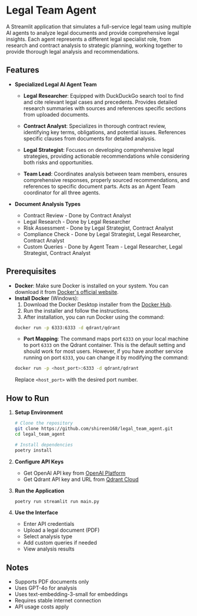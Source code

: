 # Legal Team Agent

A Streamlit application that simulates a full-service legal team using multiple AI agents to analyze legal documents and provide comprehensive legal insights. Each agent represents a different legal specialist role, from research and contract analysis to strategic planning, working together to provide thorough legal analysis and recommendations.

## Features

- **Specialized Legal AI Agent Team**

  - **Legal Researcher**: Equipped with DuckDuckGo search tool to find and cite relevant legal cases and precedents. Provides detailed research summaries with sources and references specific sections from uploaded documents.

  - **Contract Analyst**: Specializes in thorough contract review, identifying key terms, obligations, and potential issues. References specific clauses from documents for detailed analysis.

  - **Legal Strategist**: Focuses on developing comprehensive legal strategies, providing actionable recommendations while considering both risks and opportunities.

  - **Team Lead**: Coordinates analysis between team members, ensures comprehensive responses, properly sourced recommendations, and references to specific document parts. Acts as an Agent Team coordinator for all three agents.

- **Document Analysis Types**
  - Contract Review - Done by Contract Analyst
  - Legal Research - Done by Legal Researcher
  - Risk Assessment - Done by Legal Strategist, Contract Analyst
  - Compliance Check - Done by Legal Strategist, Legal Researcher, Contract Analyst
  - Custom Queries - Done by Agent Team - Legal Researcher, Legal Strategist, Contract Analyst

## Prerequisites

- **Docker**: Make sure Docker is installed on your system. You can download it from [Docker's official website](https://www.docker.com/get-started).
- **Install Docker** (Windows):
  1.  Download the Docker Desktop installer from the [Docker Hub](https://hub.docker.com/editions/community/docker-ce-desktop-windows).
  2.  Run the installer and follow the instructions.
  3.  After installation, you can run Docker using the command:
  ```bash
  docker run -p 6333:6333 -d qdrant/qdrant
  ```
  - **Port Mapping**: The command maps port `6333` on your local machine to port `6333` on the Qdrant container. This is the default setting and should work for most users. However, if you have another service running on port `6333`, you can change it by modifying the command:
  ```bash
  docker run -p <host_port>:6333 -d qdrant/qdrant
  ```
  Replace `<host_port>` with the desired port number.

## How to Run

1. **Setup Environment**

   ```bash
   # Clone the repository
   git clone https://github.com/shireen168/legal_team_agent.git
   cd legal_team_agent

   # Install dependencies
   poetry install
   ```

2. **Configure API Keys**

   - Get OpenAI API key from [OpenAI Platform](https://platform.openai.com)
   - Get Qdrant API key and URL from [Qdrant Cloud](https://cloud.qdrant.io)

3. **Run the Application**
   ```bash
   poetry run streamlit run main.py
   ```
4. **Use the Interface**
   - Enter API credentials
   - Upload a legal document (PDF)
   - Select analysis type
   - Add custom queries if needed
   - View analysis results

## Notes

- Supports PDF documents only
- Uses GPT-4o for analysis
- Uses text-embedding-3-small for embeddings
- Requires stable internet connection
- API usage costs apply
